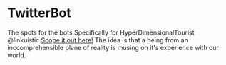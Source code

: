 # TwitterBot
The spots for the bots.Specifically for HyperDimensionalTourist @linkuistic.[Scope it out here!](https://twitter.com/linkuistic)
The idea is that a being from an inccomprehensible plane of reality is musing on it's experience with our world.
